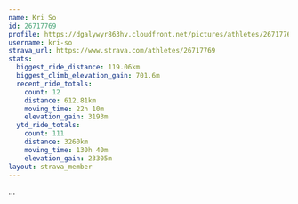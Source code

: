 ```yaml
---
name: Kri So
id: 26717769
profile: https://dgalywyr863hv.cloudfront.net/pictures/athletes/26717769/7761026/13/large.jpg
username: kri-so
strava_url: https://www.strava.com/athletes/26717769
stats:
  biggest_ride_distance: 119.06km
  biggest_climb_elevation_gain: 701.6m
  recent_ride_totals:
    count: 12
    distance: 612.81km
    moving_time: 22h 10m
    elevation_gain: 3193m
  ytd_ride_totals:
    count: 111
    distance: 3260km
    moving_time: 130h 40m
    elevation_gain: 23305m
layout: strava_member
--- 
```

...
